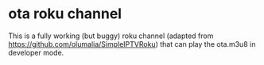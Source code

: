 # ota roku channel

This is a fully working (but buggy) roku channel (adapted from https://github.com/olumalia/SimpleIPTVRoku) that can play the ota.m3u8 in developer mode.
